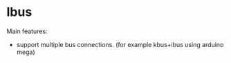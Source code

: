 # Ibus

Main features:

* support multiple bus connections. (for example kbus+ibus using arduino mega)
